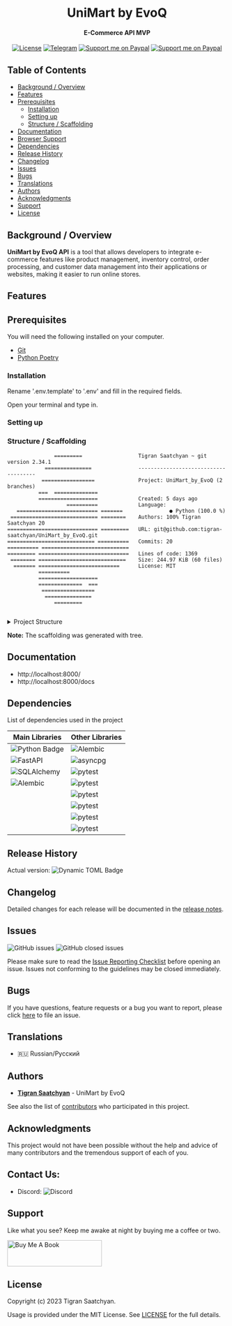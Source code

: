 
<h1 align="center">UniMart by EvoQ</h1>

<h4 align="center">E-Commerce API MVP</h4>

<p align="center">
  <a href="https://github.com/tigran-saatchyan/UniMart_by_EvoQ/blob/master/LICENSE"><img src="https://img.shields.io/github/license/tigran-saatchyan/UniMart_by_EvoQ" alt="License"></a>
  <a href="https://t.me/PythonistiC"><img src="https://img.shields.io/badge/telegram-@PythonistiC-blue.svg?logo=telegram" alt="Telegram"></a>
  <a href="https://www.paypal.me/TigranSaatchyan"><img src="https://img.shields.io/badge/support-paypal-blue.svg?logo=paypal" alt="Support me on Paypal"></a>
  <a href="https://github.com/tigran-saatchyan/UniMart_by_EvoQ"><img src="https://img.shields.io/badge/pre--commit-enabled-brightgreen?logo=pre-commit" alt="Support me on Paypal"></a>
</p>


## Table of Contents

* [Background / Overview](#background--overview)
* [Features](#features)
* [Prerequisites](#prerequisites)
  * [Installation](#installation)
  * [Setting up](#setting-up)
  * [Structure / Scaffolding](#structure--scaffolding)
* [Documentation](#documentation)
* [Browser Support](#browser-support)
* [Dependencies](#dependencies)
* [Release History](#release-history)
* [Changelog](#changelog)
* [Issues](#issues)
* [Bugs](#bugs)
* [Translations](#translations)
* [Authors](#authors)
* [Acknowledgments](#acknowledgments)
* [Support](#support)
* [License](#license)

## Background / Overview
**UniMart by EvoQ API** is a tool that allows
developers to integrate e-commerce features
like product management, inventory control,
order processing, and customer data management
into their applications or websites, making it
easier to run online stores.

## Features

## Prerequisites

You will need the following installed on your computer.

* [Git](https://git-scm.com/)
* [Python Poetry](https://python-poetry.org/)

### Installation

Rename '.env.template' to '.env' and fill in the required fields.

Open your terminal and type in.

[//]: # (TODO: update after composer is implemented)


### Setting up


### Structure / Scaffolding
```text
               =========                  Tigran Saatchyan ~ git version 2.34.1
            ===============               -------------------------------------
           =================              Project: UniMart_by_EvoQ (2 branches)
          ===  ==============
          ===================             Created: 5 days ago
                   ==========             Language:
   ========================== =======               ● Python (100.0 %)
 ============================ ========    Authors: 100% Tigran Saatchyan 20
============================= =========   URL: git@github.com:tigran-saatchyan/UniMart_by_EvoQ.git
============================ ==========   Commits: 20
========== ============================
========= =============================   Lines of code: 1369
 ======== ============================    Size: 244.97 KiB (60 files)
  ======= ==========================      License: MIT
          ==========
          ===================
          ==============  ===
           =================
            ===============
               =========


```
<details>
<summary>Project Structure</summary>

```text
UniMart_by_EvoQ
app
├── __init__.py
├── api
│  ├── __init__.py
│  └── v1
│     ├── __init__.py
│     ├── auth.py
│     ├── cart.py
│     ├── dependencies.py
│     ├── products.py
│     └── routers.py
├── db
│  ├── __init__.py
│  └── db.py
├── main.py
├── migrations
│  ├── env.py
│  ├── README
│  ├── script.py.mako
│  └── versions
├── models
│  ├── __init__.py
│  ├── base_model.py
│  ├── cart.py
│  ├── products.py
│  └── users.py
├── repositories
│  ├── __init__.py
│  ├── cart.py
│  ├── products.py
│  └── users.py
├── schemas
│  ├── __init__.py
│  ├── cart.py
│  ├── products.py
│  └── users.py
├── services
│  ├── __init__.py
│  ├── cart.py
│  ├── managers.py
│  ├── products.py
│  └── validators.py
├── settings
│  ├── __init__.py
│  ├── auth.py
│  └── config.py
└── utils
   ├── __init__.py
   ├── factories.py
   ├── repository.py
   ├── unitofwork.py
   └── utils.py


```

</details>


<strong>Note:</strong> The scaffolding was generated with tree.

## Documentation
- http://localhost:8000/
- http://localhost:8000/docs

## Dependencies

List of dependencies used in the project


| **Main Libraries**                                                                                                                                                                                                                                             | **Other Libraries**                                                                                                                                                                                                                                           |
|----------------------------------------------------------------------------------------------------------------------------------------------------------------------------------------------------------------------------------------------------------------|---------------------------------------------------------------------------------------------------------------------------------------------------------------------------------------------------------------------------------------------------------------|
| ![Python Badge](https://img.shields.io/badge/dynamic/toml?url=https%3A%2F%2Fraw.githubusercontent.com%2Ftigran-saatchyan%2FUniMart_by_EvoQ%2Fdevelop%2Fpyproject.toml&query=%24.tool.poetry.dependencies.python&style=flat&logo=python&label=Python)           | ![Alembic](https://img.shields.io/badge/FastAPI--users-%5E2.8.2-blue?logo=FastAPI)                                                                                                                                                                            |
| ![FastAPI](https://img.shields.io/badge/dynamic/toml?url=https%3A%2F%2Fraw.githubusercontent.com%2Ftigran-saatchyan%2FUniMart_by_EvoQ%2Fdevelop%2Fpyproject.toml&query=%24.tool.poetry.dependencies.fastapi.version&style=flat&logo=fastapi&label=FastAPI)     | ![asyncpg](https://img.shields.io/badge/dynamic/toml?url=https%3A%2F%2Fraw.githubusercontent.com%2Ftigran-saatchyan%2FUniMart_by_EvoQ%2Fdevelop%2Fpyproject.toml&query=%24.tool.poetry.dependencies.asyncpg&logo=PostgreSQL&style=flat&label=asyncpg)         |
| ![SQLAlchemy](https://img.shields.io/badge/dynamic/toml?url=https%3A%2F%2Fraw.githubusercontent.com%2Ftigran-saatchyan%2FUniMart_by_EvoQ%2Fdevelop%2Fpyproject.toml&query=%24.tool.poetry.dependencies.sqlalchemy&style=flat&logo=sqlalchemy&label=SQLAlchemy) | ![pytest](https://img.shields.io/badge/dynamic/toml?url=https%3A%2F%2Fraw.githubusercontent.com%2Ftigran-saatchyan%2FUniMart_by_EvoQ%2Fdevelop%2Fpyproject.toml&query=%24.tool.poetry.group.develop.dependencies.pytest&logo=pytest&style=flat&label=pytest)  |
| ![Alembic](https://img.shields.io/badge/Alembic-%5E1.12.1-blue?logo=Alembic)                                                                                                                                                                                   | ![pytest](https://img.shields.io/badge/dynamic/toml?url=https%3A%2F%2Fraw.githubusercontent.com%2Ftigran-saatchyan%2FUniMart_by_EvoQ%2Fdevelop%2Fpyproject.toml&query=%24.tool.poetry.group.develop.dependencies.ruff&logo=ruff&style=flat&label=ruff)        |
|                                                                                                                                                                                                                                                                | ![pytest](https://img.shields.io/badge/pre--commit-%5E3.5.0-blue?logo=pre-commit)                                                                                                                                                                             |
|                                                                                                                                                                                                                                                                | ![pytest](https://img.shields.io/badge/pytest--postgresql-%5E5.0.0-blue?logo=pytest)                                                                                                                                                                          |
|                                                                                                                                                                                                                                                                | ![pytest](https://img.shields.io/badge/pytest--asyncio-%5E0.21.1-blue?logo=pytest)                                                                                                                                                                            |
|                                                                                                                                                                                                                                                                | ![pytest](https://img.shields.io/badge/pytest--cov-%5E4.1.0-blue?logo=pytest)                                                                                                                                                                                 |


[//]: # (## Todo)


## Release History
Actual version: ![Dynamic TOML Badge](https://img.shields.io/badge/dynamic/toml?url=https%3A%2F%2Fraw.githubusercontent.com%2Ftigran-saatchyan%2FUniMart_by_Evoq%2Fdevelop%2Fpyproject.toml&query=%24.tool.poetry.version&style=flat&label=Version)



## Changelog

Detailed changes for each release will be documented in the
[release notes](https://github.com/users/tigran-saatchyan/projects/11).

## Issues

![GitHub issues](https://img.shields.io/github/issues/tigran-saatchyan/UniMart_by_Evoq)
![GitHub closed issues](https://img.shields.io/github/issues-closed/tigran-saatchyan/UniMart_by_Evoq)

Please make sure to read the [Issue Reporting Checklist](https://github.com/tigran-saatchyan/UniMart_by_Evoq/issues?q=is%3Aopen) before opening an issue. Issues not conforming to the guidelines may be closed immediately.

## Bugs

If you have questions, feature requests or a bug you want to report, please click [here](https://github.com/tigran-saatchyan/UniMart_by_Evoq/issues) to file an issue.

[//]: # (## Deployment)

## Translations

* :ru: Russian/Русский

## Authors

* [**Tigran Saatchyan**](https://github.com/tigran-saatchyan) - UniMart by EvoQ

See also the list of [contributors](#acknowledgments) who participated in this project.

## Acknowledgments

This project would not have been possible without the help and advice of many contributors and the tremendous support of each of you.

## Contact Us:

  * Discord: ![Discord](https://img.shields.io/discord/1152575327810363482)

## Support

Like what you see? Keep me awake at night by buying me a coffee or two.

<a href="https://www.buymeacoffee.com/saatchyan" target="_blank"><img src="https://cdn.buymeacoffee.com/buttons/v2/default-yellow.png" alt="Buy Me A Book" style="height: 60px !important;width: 217px !important;" ></a>

## License
Copyright (c) 2023 Tigran Saatchyan.

Usage is provided under the MIT License. See [LICENSE](https://github.com/tigran-saatchyan/UniMart_by_Evoq/blob/master/LICENSE) for the full details.
